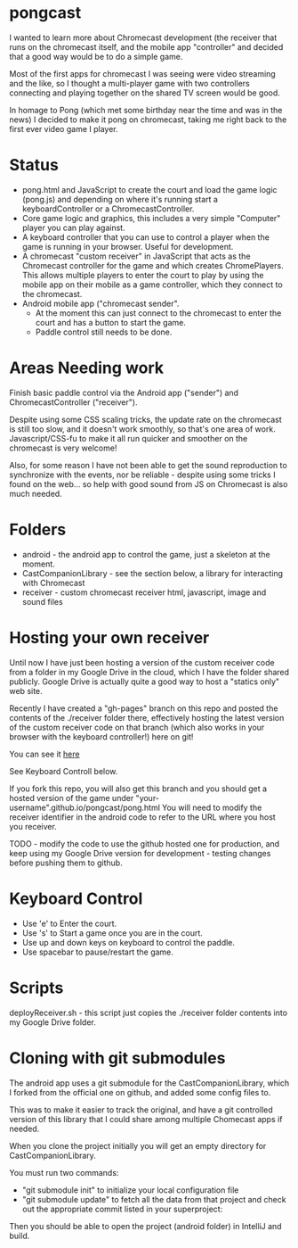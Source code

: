 pongcast
======

I wanted to learn more about Chromecast development (the receiver that runs on the chromecast itself, 
and the mobile app "controller" and decided that a good way would be to do a simple game. 

Most of the first apps for chromecast I was seeing were video streaming and the like, 
so I thought a multi-player game with two controllers connecting and playing together on the shared
TV screen would be good.

In homage to Pong (which met some birthday near the time and was in the news) I decided to make it pong on chromecast,
taking me right back to the first ever video game I player.

Status
======
* pong.html and JavaScript to create the court and load the game logic (pong.js) and depending on where it's running start a keyboardController or a ChromecastController.
* Core game logic and graphics, this includes a very simple "Computer" player you can play against.
* A keyboard controller that you can use to control a player when the game is running in your browser. Useful for development.
* A chromecast "custom receiver" in JavaScript that acts as the Chromecast controller for the game and which creates ChromePlayers. This allows multiple players to enter the court to play by using the mobile app on their mobile as a game controller, which they connect to the chromecast.
* Android mobile app ("chromecast sender".
  - At the moment this can just connect to the chromecast to enter the court and has a button to start the game.
  - Paddle control still needs to be done.

Areas Needing work
=====
Finish basic paddle control via the Android app ("sender") and ChromecastController ("receiver").

Despite using some CSS scaling tricks, the update rate on the chromecast is still too slow, and it doesn't work smoothly, so that's one area of work.
Javascript/CSS-fu to make it all run quicker and smoother on the chromecast is very welcome!

Also, for some reason I have not been able to get the sound reproduction to synchronize with the events, nor be
reliable - despite using some tricks I found on the web... so help with good sound from JS on Chromecast is also
much needed.

Folders
======
* android - the android app to control the game, just a skeleton at the moment.
* CastCompanionLibrary - see the section below, a library for interacting with Chromecast
* receiver - custom chromecast receiver html, javascript, image and sound files

Hosting your own receiver
=====
Until now I have just been hosting a version of the custom receiver code from a folder in my Google Drive in the cloud, which I have the folder shared publicly. Google Drive is actually quite a good way to host a "statics only" web site.

Recently I have created a "gh-pages" branch on this repo and posted the contents of the ./receiver folder there, effectively hosting the latest version of the custom receiver code on that branch (which also works in your browser with the keyboard controller!) here on git! 

You can see it [here](http://andrewdavidmackenzie.github.io/pongcast/pong.html)

See Keyboard Controll below.

If you fork this repo, you will also get this branch and you should get a hosted version of the game under "your-username".github.io/pongcast/pong.html
You will need to modify the receiver identifier in the android code to refer to the URL where you host you receiver.

TODO - modify the code to use the github hosted one for production, and keep using my Google Drive version for development - testing changes before pushing them to github.

Keyboard Control
=====
* Use 'e' to Enter the court.
* Use 's' to Start a game once you are in the court.
* Use up and down keys on keyboard to control the paddle.
* Use spacebar to pause/restart the game.

Scripts
======
deployReceiver.sh - this script just copies the ./receiver folder contents into my Google Drive folder.

Cloning with git submodules
======
The android app uses a git submodule for the CastCompanionLibrary, which I forked from the official one on github,
and added some config files to.

This was to make it easier to track the original, and have a git controlled version of this library that I could
share among multiple Chomecast apps if needed.

When you clone the project initially you will get an empty directory for CastCompanionLibrary.

You must run two commands:
- "git submodule init" to initialize your local configuration file
- "git submodule update" to fetch all the data from that project and check out the appropriate commit listed in your superproject:

Then you should be able to open the project (android folder) in IntelliJ and build.
